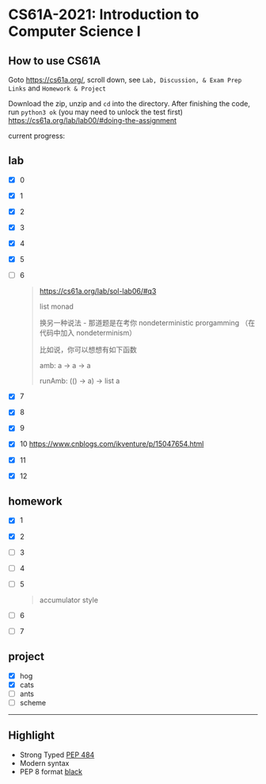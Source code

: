 # CS61A-2021: Introduction to Computer Science I

## How to use CS61A

Goto <https://cs61a.org/>, scroll down, see `Lab, Discussion, & Exam Prep Links` and `Homework & Project`

Download the zip, unzip and `cd` into the directory. After finishing the code, run `python3 ok` (you may need to unlock the test first) <https://cs61a.org/lab/lab00/#doing-the-assignment>

current progress:

## lab

- [x] 0
- [x] 1
- [x] 2
- [x] 3
- [x] 4
- [x] 5
- [ ] 6

  > <https://cs61a.org/lab/sol-lab06/#q3>
  >
  > list monad
  >
  > 换另一种说法 - 那道题是在考你 nondeterministic prorgamming （在代码中加入 nondeterminism）
  >
  > 比如说，你可以想想有如下函数
  >
  > amb: a -> a -> a
  >
  > runAmb: (() -> a) -> list a

- [x] 7
- [x] 8
- [x] 9
- [x] 10 <https://www.cnblogs.com/ikventure/p/15047654.html>
- [x] 11
- [x] 12

## homework

- [x] 1
- [x] 2
- [ ] 3
- [ ] 4
- [ ] 5

  > accumulator style

- [ ] 6
- [ ] 7

## project

- [x] hog
- [x] cats
- [ ] ants
- [ ] scheme

---

## Highlight

- Strong Typed [PEP 484](https://www.python.org/dev/peps/pep-0484/)
- Modern syntax
- PEP 8 format [black](https://github.com/psf/black)
